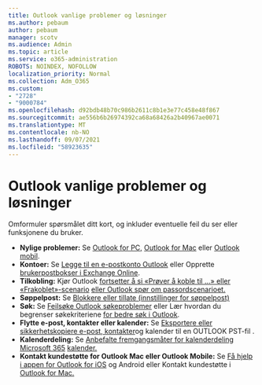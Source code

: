 ```yaml
---
title: Outlook vanlige problemer og løsninger
ms.author: pebaum
author: pebaum
manager: scotv
ms.audience: Admin
ms.topic: article
ms.service: o365-administration
ROBOTS: NOINDEX, NOFOLLOW
localization_priority: Normal
ms.collection: Adm_O365
ms.custom:
- "2728"
- "9000784"
ms.openlocfilehash: d92bdb48b70c986b2611c8b1e3e77c458e48f867
ms.sourcegitcommit: ae556b6b26974392ca68a68426a2b40967ae0071
ms.translationtype: MT
ms.contentlocale: nb-NO
ms.lasthandoff: 09/07/2021
ms.locfileid: "58923635"
---
```

# <a name="outlook-common-issues-and-resolutions"></a>Outlook vanlige problemer og løsninger

Omformuler spørsmålet ditt kort, og inkluder eventuelle feil du ser eller funksjonene du bruker.

- **Nylige problemer:** Se [Outlook for PC,](https://support.office.com/article/ecf61305-f84f-4e13-bb73-95a214ac1230) [Outlook for Mac](https://support.office.com/article/54afa5e3-db38-422a-9d94-3b55330ded8e) eller [Outlook mobil](https://support.office.com/article/a264ef01-9c88-48fb-9285-7017e4f31f02).
- **Kontoer:**  Se [Legge til en e-postkonto Outlook](https://support.office.com/article/6e27792a-9267-4aa4-8bb6-c84ef146101b) eller Opprette [brukerpostbokser i Exchange Online](https://docs.microsoft.com/Exchange/recipients-in-exchange-online/create-user-mailboxes).
- **Tilkobling:**  Kjør Outlook [fortsetter å si «Prøver å koble til ...» eller «Frakoblet»-scenario](https://aka.ms/SaRA-OutlookDisconnect) [eller Outlook spør om passordscenarioet.](https://aka.ms/SaRA-OutlookPwdPrompt)
- **Søppelpost:**  Se [Blokkere eller tillate (innstillinger for søppelpost)](https://support.microsoft.com/office/block-or-allow-junk-email-settings-48c9f6f7-2309-4f95-9a4d-de987e880e46)
- **Søk:**  Se [Feilsøke Outlook søkeproblemer](https://support.office.com/article/2556b11f-f4d8-46be-b0a7-de33a3f4f066) eller Lær hvordan du begrenser søkekriteriene [for bedre søk i Outlook](https://support.office.com/article/D824D1E9-A255-4C8A-8553-276FB895A8DA).
- **Flytte e-post, kontakter eller kalender:**  Se [Eksportere eller sikkerhetskopiere e-post, kontakter](https://support.office.com/article/14252b52-3075-4e9b-be4e-ff9ef1068f91)og kalender til en OUTLOOK PST-fil .
- **Kalenderdeling:**  Se [Anbefalte fremgangsmåter for kalenderdeling Microsoft 365](https://support.office.com/article/b576ecc3-0945-4d75-85f1-5efafb8a37b4) [kalender.](https://support.office.com/article/D93F72D3-2361-4E0D-8D6A-5C4939C17F39)
- **Kontakt kundestøtte for Outlook Mac eller Outlook Mobile:**  Se [Få hjelp i appen for Outlook for iOS](https://support.office.com/article/218a22d1-9fa5-4889-b689-de1c63493243) og Android eller Kontakt kundestøtte i [Outlook for Mac.](https://support.office.com/article/d0410177-8e65-4487-93f7-206a3a3d71a8)

